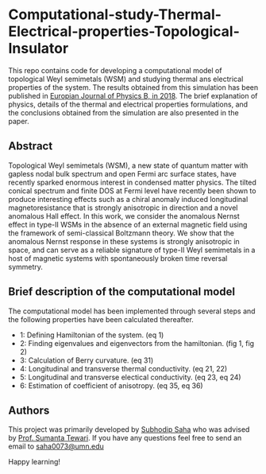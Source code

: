 # Computational-study-Thermal-Electrical-properties-Topological-Insulator
This repo contains code for developing a computational model of topological Weyl semimetals (WSM) and studying thermal ans electrical properties of the system. The results obtained from this simulation has been published in [Europian Journal of Physics B, in 2018](https://link.springer.com/article/10.1140/epjb/e2017-80437-4). The brief explanation of physics, details of the thermal and electrical properties formulations, and the conclusions obtained from the simulation are also presented in the paper.  

## Abstract
Topological Weyl semimetals (WSM), a new state of quantum matter with gapless nodal bulk spectrum and open Fermi arc surface states, have recently sparked enormous interest in condensed matter physics. The tilted conical spectrum and finite DOS at Fermi level have recently been shown to produce interesting effects such as a chiral anomaly induced longitudinal magnetoresistance that is strongly anisotropic in direction and a novel anomalous Hall effect. In this work, we consider the anomalous Nernst effect in type-II WSMs in the absence of an external magnetic field using the framework of semi-classical Boltzmann theory. We show that the anomalous Nernst response in these systems is strongly anisotropic in space, and can serve as a reliable signature of type-II Weyl semimetals in a host of magnetic systems with spontaneously broken time reversal symmetry.

## Brief description of the computational model
The computational model has been implemented through several steps and the following properties have been calculated thereafter. 

* 1: Defining Hamiltonian of the system. (eq 1)
* 2: Finding eigenvalues and eigenvectors from the hamiltonian. (fig 1, fig 2)
* 3: Calculation of Berry curvature. (eq 31)
* 4: Longitudinal and transverse thermal conductivity. (eq 21, 22)
* 5: Longitudinal and transverse electical conductivity. (eq 23, eq 24)
* 6: Estimation of coefficient of anisotropy. (eq 35, eq 36) 

## Authors
This project was primarily developed by [Subhodip Saha](https://www.linkedin.com/in/subhodip-saha-88345aa8/) who was advised by [Prof. Sumanta Tewari](http://stewari.people.clemson.edu/?_ga=2.121423119.608509421.1597339514-68548962.1597339514). If you have any questions feel free to send an email to [saha0073@umn.edu](mailto:saha0073@umn.edu)

Happy learning!
